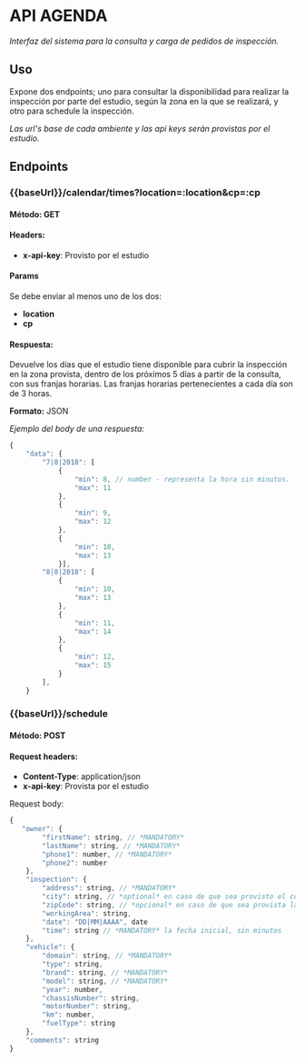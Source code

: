 # API AGENDA

*Interfaz del sistema para la consulta y carga de pedidos de inspección.*

## Uso

Expone dos endpoints; uno para consultar la disponibilidad para realizar la inspección por parte del estudio, según la zona en la que se realizará, y otro para schedule la inspección.

*Las url's base de cada ambiente y las api keys serán provistas por el estudio.*

## Endpoints

### {{baseUrl}}/calendar/times?location=:location&cp=:cp

#### Método: GET

#### Headers:
  - **x-api-key**: Provisto por el estudio

#### Params
Se debe enviar al menos uno de los dos:
  - **location**
  - **cp**

#### Respuesta:
Devuelve los días que el estudio tiene disponible para cubrir la inspección en la zona provista, dentro de los próximos 5 días a partir de la consulta, con sus franjas horarias. Las franjas horarias pertenecientes a cada día son de 3 horas.

**Formato:** JSON

*Ejemplo del body de una respuesta:*

```js
{
    "data": {
        "7|8|2018": [
            {
                "min": 8, // number - representa la hora sin minutos.
                "max": 11
            },
            {
                "min": 9,
                "max": 12
            },
            {
                "min": 10,
                "max": 13
            }],
        "8|8|2018": [
            {
                "min": 10,
                "max": 13
            },
            {
                "min": 11,
                "max": 14
            },
            {
                "min": 12,
                "max": 15
            }
        ],
	}
```

### {{baseUrl}}/schedule

#### Método: POST

#### Request headers:
  - **Content-Type**: application/json
  - **x-api-key**: Provista por el estudio

Request body:

```js
{
   "owner": {
    	"firstName": string, // *MANDATORY*
    	"lastName": string, // *MANDATORY*
    	"phone1": number, // *MANDATORY*
    	"phone2": number
    },
    "inspection": {
    	"address": string, // *MANDATORY*
    	"city": string, // *optional* en caso de que sea provisto el código postal
		"zipCode": string, // *opcional* en caso de que sea provista la location
    	"workingArea": string,
    	"date": "DD|MM|AAAA", date
    	"time": string // *MANDATORY* la fecha inicial, sin minutos
    },
    "vehicle": {
    	"domain": string, // *MANDATORY*
        "type": string,
        "brand": string, // *MANDATORY*
    	"model": string, // *MANDATORY*
        "year": number,
    	"chassisNumber": string,
    	"motorNumber": string,
    	"km": number,
    	"fuelType": string
    },
    "comments": string
}
```
